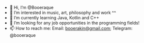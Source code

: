 - 👋 Hi, I’m @Booeraque
- 👀 I’m interested in music, art, philosophy and work ^^
- 🌱 I’m currently learning Java, Kotlin and C++
- 💞️ I’m looking for any job opportunities in the programming fields!
- 📫 How to reach me: Email: booerakin@gmail.com;
Telegram: @booeraque

<!---
Booeraque/Booeraque is a ✨ special ✨ repository because its `README.md` (this file) appears on your GitHub profile.
You can click the Preview link to take a look at your changes.
--->
